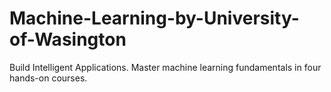 # Machine-Learning-by-University-of-Wasington
Build Intelligent Applications. Master machine learning fundamentals in four hands-on courses.
